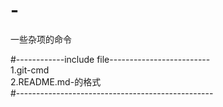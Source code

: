 # -
一些杂项的命令

#------------include file-------------------------<br /> 
1.git-cmd<br /> 
2.README.md-的格式<br /> 
#-------------------------------------------------<br /> 

